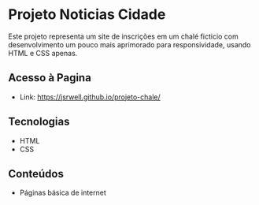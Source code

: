 # Projeto Noticias Cidade

Este projeto representa um site de inscrições em um chalé ficticio com desenvolvimento um pouco mais aprimorado para responsividade, usando HTML e CSS apenas.

## Acesso à Pagina

- Link: https://jsrwell.github.io/projeto-chale/

## Tecnologias

- HTML
- CSS

## Conteúdos

- Páginas básica de internet